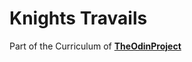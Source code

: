 # Knights Travails

Part of the Curriculum of **[TheOdinProject](https://www.theodinproject.com/lessons/javascript-knights-travails)**
